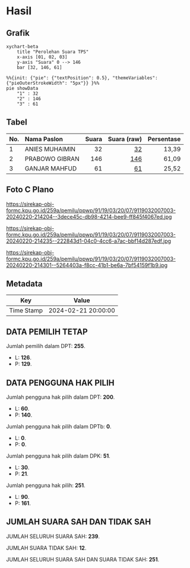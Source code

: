 # Hasil

## Grafik

```mermaid
xychart-beta
    title "Perolehan Suara TPS"
    x-axis [01, 02, 03]
    y-axis "Suara" 0 --> 146
    bar [32, 146, 61]
```

```mermaid
%%{init: {"pie": {"textPosition": 0.5}, "themeVariables": {"pieOuterStrokeWidth": "5px"}} }%%
pie showData
    "1" : 32
    "2" : 146
    "3" : 61
```

## Tabel

| No. | Nama Paslon    | Suara | Suara (raw) | Persentase |
|:--- |:-------------- | -----:| -----------:| ----------:|
| 1   | ANIES MUHAIMIN | 32    | [32][p-1]   | 13,39      |
| 2   | PRABOWO GIBRAN | 146   | [146][p-2]  | 61,09      |
| 3   | GANJAR MAHFUD  | 61    | [61][p-3]   | 25,52      |


[p-1]: https://github.com/gigit-pemilu/pemilu-2024-91-papua/blob/main/pilpres/hitung-suara/sub/91-papua/sub/19-supiori/sub/03-supiori-timur/sub/2007-sorendidori/sub/003-tps/sub/paslon-1.txt
[p-2]: https://github.com/gigit-pemilu/pemilu-2024-91-papua/blob/main/pilpres/hitung-suara/sub/91-papua/sub/19-supiori/sub/03-supiori-timur/sub/2007-sorendidori/sub/003-tps/sub/paslon-2.txt
[p-3]: https://github.com/gigit-pemilu/pemilu-2024-91-papua/blob/main/pilpres/hitung-suara/sub/91-papua/sub/19-supiori/sub/03-supiori-timur/sub/2007-sorendidori/sub/003-tps/sub/paslon-3.txt

## Foto C Plano

https://sirekap-obj-formc.kpu.go.id/259a/pemilu/ppwp/91/19/03/20/07/9119032007003-20240220-214204--3dece45c-db98-4214-bee9-ff845f4067ed.jpg

https://sirekap-obj-formc.kpu.go.id/259a/pemilu/ppwp/91/19/03/20/07/9119032007003-20240220-214235--222843d1-04c0-4cc6-a7ac-bbf14d287edf.jpg

https://sirekap-obj-formc.kpu.go.id/259a/pemilu/ppwp/91/19/03/20/07/9119032007003-20240220-214301--5264403a-f8cc-41b1-be6a-7bf54159f1b9.jpg


## Metadata

| Key        | Value               |
| ---------- | ------------------- |
| Time Stamp | 2024-02-21 20:00:00 |


## DATA PEMILIH TETAP

Jumlah pemilih dalam DPT: **255**.
 * L: **126**.
 * P: **129**.

## DATA PENGGUNA HAK PILIH

Jumlah pengguna hak pilih dalam DPT: **200**.
 * L: **60**.
 * P: **140**.

Jumlah pengguna hak pilih dalam DPTb: **0**.
 * L: **0**.
 * P: **0**.

Jumlah pengguna hak pilih dalam DPK: **51**.
 * L: **30**.
 * P: **21**.

Jumlah pengguna hak pilih: **251**.
 * L: **90**.
 * P: **161**.

## JUMLAH SUARA SAH DAN TIDAK SAH

JUMLAH SELURUH SUARA SAH: **239**.

JUMLAH SUARA TIDAK SAH: **12**.

JUMLAH SELURUH SUARA SAH DAN SUARA TIDAK SAH: **251**.


